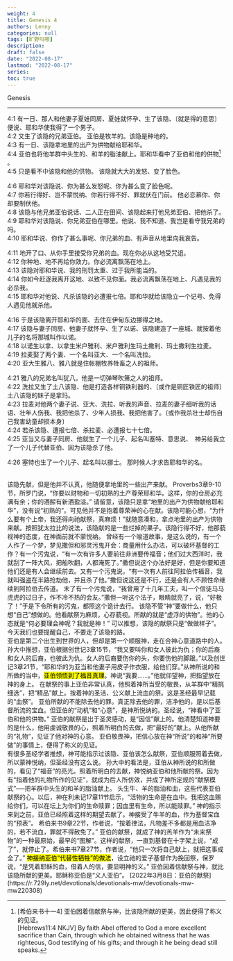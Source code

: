 ```yaml
---
weight: 4
title: Genesis 4
authors: Lenny
categories: null
tags: [旷野吗哪]
description: 
draft: false
date: "2022-08-17"
lastmod: "2022-08-17"
series:
toc: true
---
```


Genesis
<!--more-->
---

4:1 有一日、那人和他妻子夏娃同房、夏娃就怀孕、生了该隐、〔就是得的意思〕便说、耶和华使我得了一个男子。  
4:2 又生了该隐的兄弟亚伯。  亚伯是牧羊的。该隐是种地的。  
4:3 有一日、该隐拿地里的出产为供物献给耶和华。  
4:4 亚伯也将他羊群中头生的、和羊的脂油献上。耶和华看中了亚伯和他的供物[^1] 。  
4:5 只是看不中该隐和他的供物。  该隐就大大的发怒、变了脸色。  

4:6 耶和华对该隐说、你为甚么发怒呢、你为甚么变了脸色呢。  
4:7 你若行得好、岂不蒙悦纳、你若行得不好、罪就伏在门前。  他必恋慕你、你却要制伏他。  
4:8 该隐与他兄弟亚伯说话、二人正在田间、该隐起来打他兄弟亚伯、把他杀了。  
4:9 耶和华对该隐说、你兄弟亚伯在哪里。他说、我不知道、我岂是看守我兄弟的吗。  
4:10 耶和华说、你作了甚么事呢、你兄弟的血、有声音从地里向我哀告。  

4:11 地开了口、从你手里接受你兄弟的血。现在你必从这地受咒诅。  
4:12 你种地、地不再给你效力。你必流离飘荡在地上。  
4:13 该隐对耶和华说、我的刑罚太重、过于我所能当的。  
4:14 你如今赶逐我离开这地、以致不见你面。我必流离飘荡在地上、凡遇见我的必杀我。  
4:15 耶和华对他说、凡杀该隐的必遭报七倍。耶和华就给该隐立一个记号、免得人遇见他就杀他。  

4:16 于是该隐离开耶和华的面、去住在伊甸东边挪得之地。  
4:17 该隐与妻子同房、他妻子就怀孕、生了以诺、该隐建造了一座城、就按着他儿子的名将那城叫作以诺。  
4:18 以诺生以拿、以拿生米户雅利、米户雅利生玛土撒利、玛土撒利生拉麦。  
4:19 拉麦娶了两个妻、一个名叫亚大、一个名叫洗拉。  
4:20 亚大生雅八、雅八就是住帐棚牧养牲畜之人的祖师。  

4:21 雅八的兄弟名叫犹八。他是一切弹琴吹箫之人的祖师。  
4:22 洗拉又生了土八该隐、他是打造各样铜铁利器的、〔或作是铜匠铁匠的祖师〕土八该隐的妹子是拿玛。  
4:23 拉麦对他两个妻子说、亚大、洗拉、听我的声音、拉麦的妻子细听我的话语、壮年人伤我、我把他杀了、少年人损我、我把他害了。〔或作我杀壮士却伤自己我害幼童却损本身〕  
4:24 若杀该隐、遭报七倍、杀拉麦、必遭报七十七倍。  
4:25 亚当又与妻子同房、他就生了一个儿子、起名叫塞特、意思说、　神另给我立了一个儿子代替亚伯、因为该隐杀了他。  

4:26 塞特也生了一个儿子、起名叫以挪士。  那时候人才求告耶和华的名。  

[^1]:  [希伯来书十一4] 亚伯因着信献祭与神，比该隐所献的更美，因此便得了称义的见证。  
[‪Hebrews‬11:4 NKJV]  By faith Abel offered to God a more excellent sacrifice than Cain, through which he obtained witness that he was righteous, God testifying of his gifts; and through it he being dead still speaks.
<br />  
该隐先献，但是他并不认真，他随便拿地里的一些出产来献。  
Proverbs3章9-10节，所罗门说，“你要以财物和一切初熟的土产尊荣耶和华。这样，你的仓房必充满有余；你的酒醡有新酒盈溢。”  
请留意，该隐只是拿“地里的出产为供物献给耶和华”，没有说“初熟的”。可见他并不是抱着尊荣神的心在献。该隐可能心想，“为什么要有个上帝，我还得向祂献祭，真麻烦！”就随意凑和，拿点地里的出产为供物来献。按照犹太拉比的说法，该隐献的是一些烂掉的果子。该隐行得不好，他那藐视神的态度，在神面前就不蒙悦纳。  
曾经有一个喻道故事，是这么说的，有一个人作了一个梦，梦见撒但和邪灵污鬼开会：商量用什么办法，可以破坏基督的工作？有一个污鬼说，“有一次有许多人要前往非洲要传福音；他们过大西洋时，我就刮了一阵大风，把船吹翻，人都淹死了。”撒但说这个办法好是好，但是你要知道他们还是有人会继续前去。又有一个污鬼说，“有一次有人前往阿拉伯传福音，我就叫强盗在半路抢劫他，并且杀了他。”撒但说这还是不行，还是会有人不顾性命继续到阿拉伯去传道。  
末了有一个污鬼说，“我曾用了十几年工夫，叫一个信徒马马虎虎的过日子，作不冷不热的会友。”撒但一听这个法子，眼睛就亮了，说，“好极了！”于是下令所有的污鬼，都照这个诡计去行。  
该隐不管“神”要做什么，他只想“自己”想做的。他看献祭为麻烦，心存藐视。所献的就是“虚浮的供物”。他的心态就是“何必要理会神呢？我就是神！”  
可以推想，该隐的献祭只是“做做样子”。今天我们也要提醒自己，不要走了该隐的路。  
<br />    
亚伯是第二个出生到世界的人，但却是第一个顺服神，走在合神心意道路中的人。  
孙大中推想，亚伯根据创世记3章15节，“我又要叫你和女人彼此为仇；你的后裔和女人的后裔，也彼此为仇。女人的后裔要伤你的头，你要伤他的脚跟。”以及创世记3章21节，“耶和华的为亚当和他妻子用皮子作衣服，给他们穿。”从神所说的和所做的当中，<mark>亚伯领悟到了福音真理</mark>。神说“我要……。”他就仰望神，把指望放在神的身上。  
在献祭的事上亚伯非常认真，他照着神所当受的敬畏，从羊群中“精挑细选”，把“精品”献上。按着神的圣洁、公义献上流血的祭。这是圣经最早记载的“血祭”。  
亚伯所献的不能除去他的罪。真正除去他的罪，洁净他的，是以后基督所流的宝血。但亚伯的“动机”和“心意”，是神所悦纳的。圣经说，“神看中了亚伯和他的供物。”  
亚伯的献祭是出于圣灵感动，是“因信”献上的。他清楚知道神要的是什么，他用虔诚敬畏的心，照着所明白的去做，把“最好的”献上。从他所献的“礼物”，见证了他对神的心意。  
亚伯敬畏神，把信心放在神“所说”的和神“所要做”的事情上，便得了称义的见证。  
<br />    
有很多圣经学者推想，神可能指示过该隐、亚伯该怎么献祭，亚伯顺服照着去做，所以蒙神悦纳，但圣经没有这么说。  
孙大中的看法是，亚伯从神所说的和所做的，看见了“福音”的亮光。照着所明白的去献，神悦纳亚伯和他所献的祭。因为有“指着他的礼物所作的见证”，就成为后人所仿效，并成了神所定规的“献祭模式”──把羊群中头生的和羊的脂油献上。  
头生牛、羊的脂油和血，这些代表亚伯献祭的心。以后，神在利未记17章11节启示，“活物的生命是在血中。我把这血赐给你们，可以在坛上为你们的生命赎罪；因血里有生命，所以能赎罪。”
神的指示来到之前，亚伯已经照着这样的期望去献了。神接受了牛羊的血，作为基督宝血的“预表”。  
希伯来书9章22节，作者说，“按着律法，凡物差不多都是用血洁净的，若不流血，罪就不得赦免了。”  
亚伯的献祭，就成了神的羔羊作为“未来祭物”的一种最原始，最早的“图解”。这样的献祭，一直到基督在十字架上说，“成了”，就停止了。希伯来书7章27节，作者说，“他只一次将自己献上，就把这事成全了。”   
<mark>神接纳亚伯“代替性牺牲”的做法</mark>，设立祂的爱子基督作为挽回祭，保罗说，“是凭着耶稣的血，借着人的信，要显明神的义。”  
亚伯因着信献祭与神，就比该隐所献的更美。耶稣称亚伯是“义人亚伯”。  
[2022年3月8日：亚伯的献祭](https://r.729ly.net/devotionals/devotionals-mw/devotionals-mw-mw220308)

